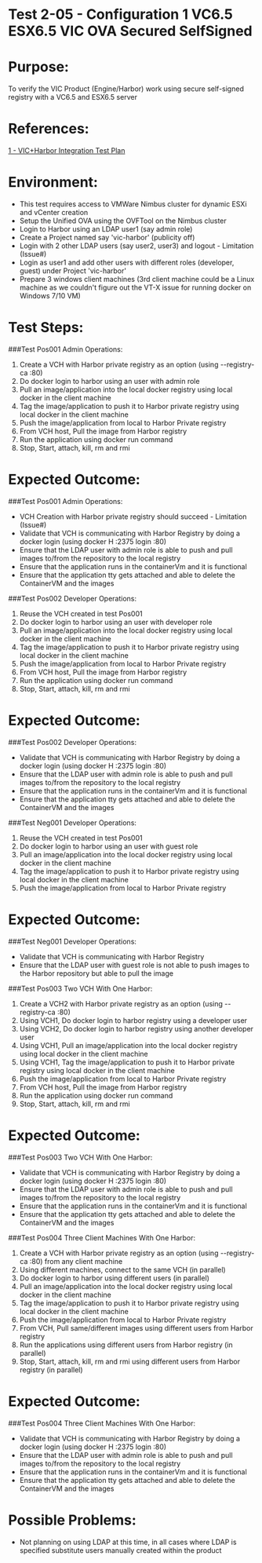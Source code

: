 Test 2-05 - Configuration 1 VC6.5 ESX6.5 VIC OVA Secured SelfSigned
=======

# Purpose:
To verify the VIC Product (Engine/Harbor) work using secure self-signed registry with a VC6.5 and ESX6.5 server

# References:
[1 - VIC+Harbor Integration Test Plan](https://confluence.eng.vmware.com/pages/viewpage.action?spaceKey=corevc&title=VIC+-+Harbor+Integration+Test+Plan)

# Environment:
* This test requires access to VMWare Nimbus cluster for dynamic ESXi and vCenter creation
* Setup the Unified OVA using the OVFTool on the Nimbus cluster
* Login to Harbor using an LDAP user1 (say admin role)
* Create a Project named say 'vic-harbor' (publicity off)
* Login with 2 other LDAP users (say user2, user3) and logout - Limitation (Issue#)
* Login as user1 and add other users with different roles (developer, guest) under Project 'vic-harbor'
* Prepare 3 windows client machines (3rd client machine could be a Linux machine as we couldn't figure out the VT-X issue for running docker on Windows 7/10 VM)

# Test Steps:
###Test Pos001 Admin Operations:
1. Create a VCH with Harbor private registry as an option (using --registry-ca <harbor-ip>:80)
2. Do docker login to harbor using an user with admin role
3. Pull an image/application into the local docker registry using local docker in the client machine
4. Tag the image/application to push it to Harbor private registry using local docker in the client machine
5. Push the image/application from local to Harbor Private registry
6. From VCH host, Pull the image from Harbor registry
7. Run the application using docker run command
8. Stop, Start, attach, kill, rm and rmi

# Expected Outcome:
###Test Pos001 Admin Operations:
* VCH Creation with Harbor private registry should succeed - Limitation (Issue#)
* Validate that VCH is communicating with Harbor Registry by doing a docker login (using docker H <vchip>:2375 login <harbor-ip>:80)
* Ensure that the LDAP user with admin role is able to push and pull images to/from the repository to the local registry
* Ensure that the application runs in the containerVm and it is functional
* Ensure that the application tty gets attached and able to delete the ContainerVM and the images

###Test Pos002 Developer Operations:
1. Reuse the VCH created in test Pos001
2. Do docker login to harbor using an user with developer role
3. Pull an image/application into the local docker registry using local docker in the client machine
4. Tag the image/application to push it to Harbor private registry using local docker in the client machine
5. Push the image/application from local to Harbor Private registry
6. From VCH host, Pull the image from Harbor registry
7. Run the application using docker run command
8. Stop, Start, attach, kill, rm and rmi

# Expected Outcome:
###Test Pos002 Developer Operations:
* Validate that VCH is communicating with Harbor Registry by doing a docker login (using docker H <vchip>:2375 login <harbor-ip>:80)
* Ensure that the LDAP user with admin role is able to push and pull images to/from the repository to the local registry
* Ensure that the application runs in the containerVm and it is functional
* Ensure that the application tty gets attached and able to delete the ContainerVM and the images

###Test Neg001 Developer Operations:
1. Reuse the VCH created in test Pos001
2. Do docker login to harbor using an user with guest role
3. Pull an image/application into the local docker registry using local docker in the client machine
4. Tag the image/application to push it to Harbor private registry using local docker in the client machine
5. Push the image/application from local to Harbor Private registry

# Expected Outcome:
###Test Neg001 Developer Operations:
* Validate that VCH is communicating with Harbor Registry
* Ensure that the LDAP user with guest role is not able to push images to the Harbor repository but able to pull the image

###Test Pos003 Two VCH With One Harbor:
1. Create a VCH2 with Harbor private registry as an option (using --registry-ca <harbor-ip>:80)
2. Using VCH1, Do docker login to harbor registry using a developer user
3. Using VCH2, Do docker login to harbor registry using another developer user
4. Using VCH1, Pull an image/application into the local docker registry using local docker in the client machine
5. Using VCH1, Tag the image/application to push it to Harbor private registry using local docker in the client machine
6. Push the image/application from local to Harbor Private registry
7. From VCH host, Pull the image from Harbor registry
8. Run the application using docker run command
9. Stop, Start, attach, kill, rm and rmi

# Expected Outcome:
###Test Pos003 Two VCH With One Harbor:
* Validate that VCH is communicating with Harbor Registry by doing a docker login (using docker H <vchip>:2375 login <harbor-ip>:80)
* Ensure that the LDAP user with admin role is able to push and pull images to/from the repository to the local registry
* Ensure that the application runs in the containerVm and it is functional
* Ensure that the application tty gets attached and able to delete the ContainerVM and the images

###Test Pos004 Three Client Machines With One Harbor:
1. Create a VCH with Harbor private registry as an option (using --registry-ca <harbor-ip>:80) from any client machine
2. Using different machines, connect to the same VCH (in parallel)
3. Do docker login to harbor using different users (in parallel)
4. Pull an image/application into the local docker registry using local docker in the client machine
5. Tag the image/application to push it to Harbor private registry using local docker in the client machine
6. Push the image/application from local to Harbor Private registry
7. From VCH, Pull same/different images using different users from Harbor registry
8. Run the applications using different users from Harbor registry (in parallel)
9. Stop, Start, attach, kill, rm and rmi using different users from Harbor registry (in parallel)

# Expected Outcome:
###Test Pos004 Three Client Machines With One Harbor:
* Validate that VCH is communicating with Harbor Registry by doing a docker login (using docker H <vchip>:2375 login <harbor-ip>:80)
* Ensure that the LDAP user with admin role is able to push and pull images to/from the repository to the local registry
* Ensure that the application runs in the containerVm and it is functional
* Ensure that the application tty gets attached and able to delete the ContainerVM and the images

# Possible Problems:
* Not planning on using LDAP at this time, in all cases where LDAP is specified substitute users manually created within the product
